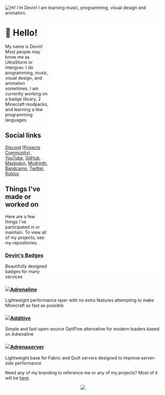 ![Hi! I'm Devin! I am learning music, programming, visual design and animation.](https://raw.githubusercontent.com/intergrav/Branding/main/personal/profile/profile_card_512h.png)

<img align="right" src="/github-metrics.svg" alt="Metrics" width="364">

# 👋 Hello!

My name is Devin! Most people may know me as UltraStorm or intergrav. I do programming, music, visual design, and animation sometimes. I am currently working on a badge library, 2 Minecraft modpacks, and learning a few programming languages.

## Social links

[Discord](https://discord.com/users/418219211043897344) ([Projects Community](https://discord.gg/36Tv44cYte)), [YouTube](https://youtube.com/c/UltraStorm), [GitHub](https://github.com/intergrav), <a rel="me" href="https://mas.to/@intergrav">Mastodon</a>, [Modrinth](https://modrinth.com/user/Devin), [Bandcamp](https://ultrastorm.bandcamp.com/), [Twitter](https://twitter.com/Ultr4Storm), [Roblox](https://roblox.com/users/35643110/profile/)

## Things I've made or worked on

Here are a few things I've participated in or maintain. To view all of my projects, see my repositories.

### [Devin's Badges](https://github.com/intergrav/devins-badges)
Beautifully designed badges for many services

### <a href="https://github.com/intergrav/Adrenaline"><img alt="Adrenaline" src="https://github.com/intergrav/Branding/blob/main/adrenaline/adrenaline_text_256h.png" height="20"></a>
Lightweight performance layer with no extra features attempting to make Minecraft as fast as possible

### <a href="https://github.com/intergrav/Additive"><img alt="Additive" src="https://github.com/intergrav/Branding/blob/main/additive/additive_text_256h.png" height="20"></a>
Simple and fast open-source OptiFine alternative for modern loaders based on Adrenaline

### <a href="https://github.com/intergrav/Adrenaserver"><img alt="Adrenaserver" src="https://github.com/intergrav/Branding/blob/main/adrenaserver/adrenaserver_text_256h.png" height="20"></a>
Lightweight base for Fabric and Quilt servers designed to improve server-side performance

Need any of my branding to reference me or any of my projects? Most of it will be [here](https://github.com/intergrav/Branding).

<div align="center"><img src="https://hits.seeyoufarm.com/api/count/incr/badge.svg?url=https%3A%2F%2Fgithub.com%2Fintergrav&count_bg=%23304057&title_bg=%23304057&icon=&icon_color=%23E7E7E7&title=hits&edge_flat=false"/></div>
